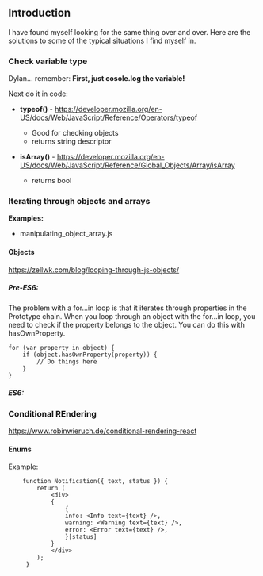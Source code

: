 ## Introduction

I have found myself looking for the same thing over and over. Here are the solutions to some of the typical situations I find myself in.

### Check variable type
Dylan... remember:
**First, just cosole.log the variable!**

Next do it in code: 
* **typeof()** - https://developer.mozilla.org/en-US/docs/Web/JavaScript/Reference/Operators/typeof
    * Good for checking objects
    * returns string descriptor

* **isArray()** - https://developer.mozilla.org/en-US/docs/Web/JavaScript/Reference/Global_Objects/Array/isArray
    * returns bool

### Iterating through objects and arrays

**Examples:**
* manipulating_object_array.js

#### Objects
https://zellwk.com/blog/looping-through-js-objects/
##### Pre-ES6:
The problem with a for...in loop is that it iterates through properties in the Prototype chain. When you loop through an object with the for...in loop, you need to check if the property belongs to the object. You can do this with hasOwnProperty.

    for (var property in object) {
        if (object.hasOwnProperty(property)) {
            // Do things here
        }
    }

##### ES6:


### Conditional REndering 
https://www.robinwieruch.de/conditional-rendering-react

#### Enums

Example:
````
    function Notification({ text, status }) {
        return (
            <div>
            {
                {
                info: <Info text={text} />,
                warning: <Warning text={text} />,
                error: <Error text={text} />,
                }[status]
            }
            </div>
        );
     }
````